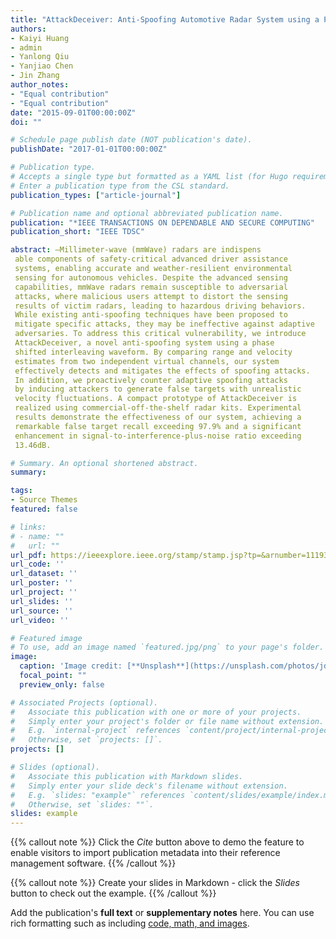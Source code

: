 ```yaml
---
title: "AttackDeceiver: Anti-Spoofing Automotive Radar System using a Phase-Shifted Interleaving Waveform"
authors:
- Kaiyi Huang
- admin
- Yanlong Qiu
- Yanjiao Chen
- Jin Zhang
author_notes:
- "Equal contribution"
- "Equal contribution"
date: "2015-09-01T00:00:00Z"
doi: ""

# Schedule page publish date (NOT publication's date).
publishDate: "2017-01-01T00:00:00Z"

# Publication type.
# Accepts a single type but formatted as a YAML list (for Hugo requirements).
# Enter a publication type from the CSL standard.
publication_types: ["article-journal"]

# Publication name and optional abbreviated publication name.
publication: "*IEEE TRANSACTIONS ON DEPENDABLE AND SECURE COMPUTING"
publication_short: "IEEE TDSC"

abstract: —Millimeter-wave (mmWave) radars are indispens
 able components of safety-critical advanced driver assistance
 systems, enabling accurate and weather-resilient environmental
 sensing for autonomous vehicles. Despite the advanced sensing
 capabilities, mmWave radars remain susceptible to adversarial
 attacks, where malicious users attempt to distort the sensing
 results of victim radars, leading to hazardous driving behaviors.
 While existing anti-spoofing techniques have been proposed to
 mitigate specific attacks, they may be ineffective against adaptive
 adversaries. To address this critical vulnerability, we introduce
 AttackDeceiver, a novel anti-spoofing system using a phase
 shifted interleaving waveform. By comparing range and velocity
 estimates from two independent virtual channels, our system
 effectively detects and mitigates the effects of spoofing attacks.
 In addition, we proactively counter adaptive spoofing attacks
 by inducing attackers to generate false targets with unrealistic
 velocity fluctuations. A compact prototype of AttackDeceiver is
 realized using commercial-off-the-shelf radar kits. Experimental
 results demonstrate the effectiveness of our system, achieving a
 remarkable false target recall exceeding 97.9% and a significant
 enhancement in signal-to-interference-plus-noise ratio exceeding
 13.46dB.

# Summary. An optional shortened abstract.
summary: 

tags:
- Source Themes
featured: false

# links:
# - name: ""
#   url: ""
url_pdf: https://ieeexplore.ieee.org/stamp/stamp.jsp?tp=&arnumber=11193651&tag=1
url_code: ''
url_dataset: ''
url_poster: ''
url_project: ''
url_slides: ''
url_source: ''
url_video: ''

# Featured image
# To use, add an image named `featured.jpg/png` to your page's folder. 
image:
  caption: 'Image credit: [**Unsplash**](https://unsplash.com/photos/jdD8gXaTZsc)'
  focal_point: ""
  preview_only: false

# Associated Projects (optional).
#   Associate this publication with one or more of your projects.
#   Simply enter your project's folder or file name without extension.
#   E.g. `internal-project` references `content/project/internal-project/index.md`.
#   Otherwise, set `projects: []`.
projects: []

# Slides (optional).
#   Associate this publication with Markdown slides.
#   Simply enter your slide deck's filename without extension.
#   E.g. `slides: "example"` references `content/slides/example/index.md`.
#   Otherwise, set `slides: ""`.
slides: example
---
```


{{% callout note %}}
Click the *Cite* button above to demo the feature to enable visitors to import publication metadata into their reference management software.
{{% /callout %}}

{{% callout note %}}
Create your slides in Markdown - click the *Slides* button to check out the example.
{{% /callout %}}

Add the publication's **full text** or **supplementary notes** here. You can use rich formatting such as including [code, math, and images](https://docs.hugoblox.com/content/writing-markdown-latex/).

